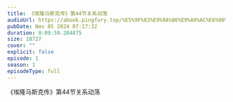 ```yaml
---
title: 《埃隆马斯克传》第44节关系动荡
audioUrl: https://abook.pingfury.top/%E5%9F%83%E9%9A%86%E9%A9%AC%E6%96%AF%E5%85%8B%E4%BC%A0-45-%E7%AC%AC44%E8%8A%82%E5%85%B3%E7%B3%BB%E5%8A%A8%E8%8D%A1-5bs8bxt8.mp3
pubDate: Nov 05 2024 07:17:32
duration: 0:09:59.284875
size: 18727
cover: ""
explicit: false
episode: 1
season: 1
episodeType: full
---
```

《埃隆马斯克传》第44节关系动荡